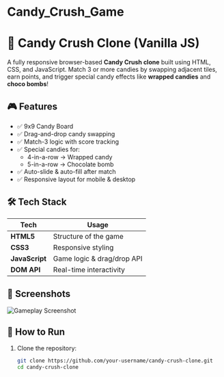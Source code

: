 # Candy_Crush_Game
# 🍬 Candy Crush Clone (Vanilla JS)

A fully responsive browser-based **Candy Crush clone** built using HTML, CSS, and JavaScript. Match 3 or more candies by swapping adjacent tiles, earn points, and trigger special candy effects like **wrapped candies** and **choco bombs**!

## 🎮 Features

- ✅ 9x9 Candy Board
- ✅ Drag-and-drop candy swapping
- ✅ Match-3 logic with score tracking
- ✅ Special candies for:
  - 4-in-a-row → Wrapped candy
  - 5-in-a-row → Chocolate bomb
- ✅ Auto-slide & auto-fill after match
- ✅ Responsive layout for mobile & desktop

## 🛠 Tech Stack

| Tech           | Usage                      |
|----------------|----------------------------|
| **HTML5**      | Structure of the game      |
| **CSS3**       | Responsive styling         |
| **JavaScript** | Game logic & drag/drop API |
| **DOM API**    | Real-time interactivity    |

## 📸 Screenshots

![Gameplay Screenshot](./screenshots/screenshot.png) <!-- Replace with your actual image path -->

## 🚀 How to Run

1. Clone the repository:

   ```bash
   git clone https://github.com/your-username/candy-crush-clone.git
   cd candy-crush-clone
